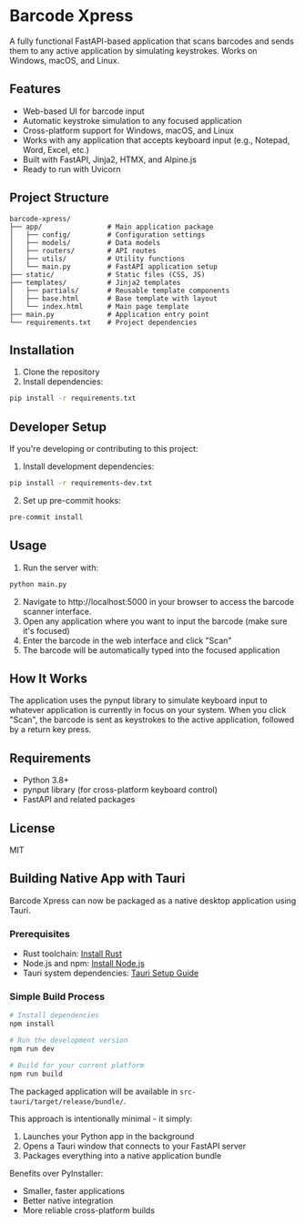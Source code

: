 # Barcode Xpress

A fully functional FastAPI-based application that scans barcodes and sends them to any active application by simulating keystrokes. Works on Windows, macOS, and Linux.

## Features

- Web-based UI for barcode input
- Automatic keystroke simulation to any focused application
- Cross-platform support for Windows, macOS, and Linux
- Works with any application that accepts keyboard input (e.g., Notepad, Word, Excel, etc.)
- Built with FastAPI, Jinja2, HTMX, and Alpine.js
- Ready to run with Uvicorn

## Project Structure

```
barcode-xpress/
├── app/                # Main application package
│   ├── config/         # Configuration settings
│   ├── models/         # Data models
│   ├── routers/        # API routes
│   ├── utils/          # Utility functions
│   └── main.py         # FastAPI application setup
├── static/             # Static files (CSS, JS)
├── templates/          # Jinja2 templates
│   ├── partials/       # Reusable template components
│   ├── base.html       # Base template with layout
│   └── index.html      # Main page template
├── main.py             # Application entry point
└── requirements.txt    # Project dependencies
```

## Installation

1. Clone the repository
2. Install dependencies:

```bash
pip install -r requirements.txt
```

## Developer Setup

If you're developing or contributing to this project:

1. Install development dependencies:

```bash
pip install -r requirements-dev.txt
```

2. Set up pre-commit hooks:

```bash
pre-commit install
```

## Usage

1. Run the server with:

```bash
python main.py
```

2. Navigate to http://localhost:5000 in your browser to access the barcode scanner interface.
3. Open any application where you want to input the barcode (make sure it's focused)
4. Enter the barcode in the web interface and click "Scan"
5. The barcode will be automatically typed into the focused application

## How It Works

The application uses the pynput library to simulate keyboard input to whatever application is currently in focus on your system. When you click "Scan", the barcode is sent as keystrokes to the active application, followed by a return key press.

## Requirements

- Python 3.8+
- pynput library (for cross-platform keyboard control)
- FastAPI and related packages

## License

MIT

## Building Native App with Tauri

Barcode Xpress can now be packaged as a native desktop application using Tauri.

### Prerequisites

- Rust toolchain: [Install Rust](https://www.rust-lang.org/tools/install)
- Node.js and npm: [Install Node.js](https://nodejs.org/)
- Tauri system dependencies: [Tauri Setup Guide](https://tauri.app/v1/guides/getting-started/prerequisites)

### Simple Build Process

```bash
# Install dependencies
npm install

# Run the development version
npm run dev

# Build for your current platform
npm run build
```

The packaged application will be available in `src-tauri/target/release/bundle/`.

This approach is intentionally minimal - it simply:
1. Launches your Python app in the background
2. Opens a Tauri window that connects to your FastAPI server
3. Packages everything into a native application bundle

Benefits over PyInstaller:
- Smaller, faster applications
- Better native integration
- More reliable cross-platform builds
